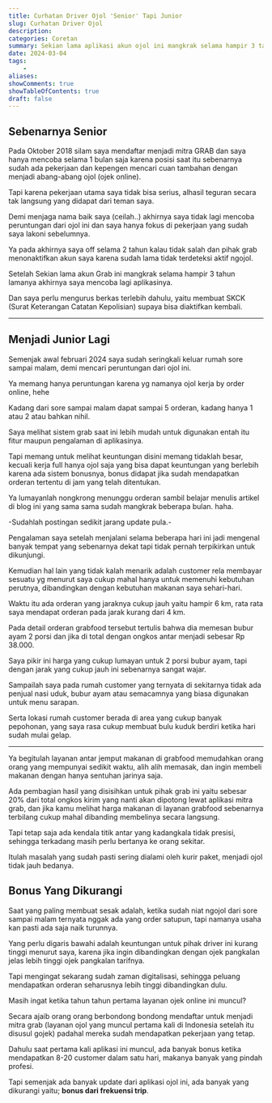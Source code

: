 ```yaml
---
title: Curhatan Driver Ojol 'Senior' Tapi Junior 
slug: Curhatan Driver Ojol
description: 
categories: Coretan
summary: Sekian lama aplikasi akun ojol ini mangkrak selama hampir 3 tahun lamanya dan hanya diaktifkan beberapa saat agar tidak di banned oleh pihak grab karena terlalu lama offline.
date: 2024-03-04
tags: 
    -
aliases: 
showComments: true
showTableOfContents: true
draft: false
---
```


## Sebenarnya Senior

Pada Oktober 2018 silam saya mendaftar menjadi mitra GRAB dan saya hanya mencoba selama 1 bulan saja karena posisi saat itu sebenarnya sudah ada pekerjaan dan kepengen mencari cuan tambahan dengan menjadi abang-abang ojol (ojek online).

Tapi karena pekerjaan utama saya tidak bisa serius, alhasil teguran secara tak langsung yang didapat dari teman saya.

Demi menjaga nama baik saya (ceilah..) akhirnya saya tidak lagi mencoba peruntungan dari ojol ini dan saya hanya fokus di pekerjaan yang sudah saya lakoni sebelumnya.

Ya pada akhirnya saya off selama 2 tahun kalau tidak salah dan pihak grab menonaktifkan akun saya karena sudah lama tidak terdeteksi aktif ngojol.

Setelah Sekian lama akun Grab ini mangkrak selama hampir 3 tahun lamanya akhirnya saya mencoba lagi aplikasinya.

Dan saya perlu mengurus berkas terlebih dahulu, yaitu membuat SKCK (Surat Keterangan Catatan Kepolisian) supaya bisa diaktifkan kembali.

***

## Menjadi Junior Lagi

Semenjak awal februari 2024 saya sudah seringkali keluar rumah sore sampai malam, demi mencari peruntungan dari ojol ini.

Ya memang hanya peruntungan karena yg namanya ojol kerja by order online, hehe

Kadang dari sore sampai malam dapat sampai 5 orderan, kadang hanya 1 atau 2 atau bahkan nihil.

Saya melihat sistem grab saat ini lebih mudah untuk digunakan entah itu fitur maupun pengalaman di aplikasinya.

Tapi memang untuk melihat keuntungan disini memang tidaklah besar, kecuali kerja full hanya ojol saja yang bisa dapat keuntungan yang berlebih karena ada sistem bonusnya, bonus didapat jika sudah mendapatkan orderan tertentu di jam yang telah ditentukan.

Ya lumayanlah nongkrong menunggu orderan sambil belajar menulis artikel di blog ini yang sama sama sudah mangkrak beberapa bulan. haha.

-Sudahlah postingan sedikit jarang update pula.-

Pengalaman saya setelah menjalani selama beberapa hari ini jadi mengenal banyak tempat yang sebenarnya dekat tapi tidak pernah terpikirkan untuk dikunjungi.

Kemudian hal lain yang tidak kalah menarik adalah customer rela membayar sesuatu yg menurut saya cukup mahal hanya untuk memenuhi kebutuhan perutnya, dibandingkan dengan kebutuhan makanan saya sehari-hari. 

Waktu itu ada orderan yang jaraknya cukup jauh yaitu hampir 6 km, rata rata saya mendapat orderan pada jarak kurang dari 4 km.

Pada detail orderan grabfood tersebut tertulis bahwa dia memesan bubur ayam 2 porsi dan jika di total dengan ongkos antar menjadi sebesar Rp 38.000.

Saya pikir ini harga yang cukup lumayan untuk 2 porsi bubur ayam, tapi dengan jarak yang cukup jauh ini sebenarnya sangat wajar.

Sampailah saya pada rumah customer yang ternyata di sekitarnya tidak ada penjual nasi uduk, bubur ayam atau semacamnya yang biasa digunakan untuk menu sarapan.

Serta lokasi rumah customer berada di area yang cukup banyak pepohonan, yang saya rasa cukup membuat bulu kuduk berdiri ketika hari sudah mulai gelap.

***
 
Ya begitulah layanan antar jemput makanan di grabfood memudahkan orang orang yang mempunyai sedikit waktu, alih alih memasak, dan ingin membeli makanan dengan hanya sentuhan jarinya saja.

Ada pembagian hasil yang disisihkan untuk pihak grab ini yaitu sebesar 20% dari total ongkos kirim yang nanti akan dipotong lewat aplikasi mitra grab, dan jika kamu melihat harga makanan di layanan grabfood sebenarnya terbilang cukup mahal dibanding membelinya secara langsung.

Tapi tetap saja ada kendala titik antar yang kadangkala tidak presisi, sehingga terkadang masih perlu bertanya ke orang sekitar.

Itulah masalah yang sudah pasti sering dialami oleh kurir paket, menjadi ojol tidak jauh bedanya.

## Bonus Yang Dikurangi

Saat yang paling membuat sesak adalah, ketika sudah niat ngojol dari sore sampai malam ternyata nggak ada yang order satupun, tapi namanya usaha kan pasti ada saja naik turunnya.

Yang perlu digaris bawahi adalah keuntungan untuk pihak driver ini kurang tinggi menurut saya, karena jika ingin dibandingkan dengan ojek pangkalan jelas lebih tinggi ojek pangkalan tarifnya.

Tapi mengingat sekarang sudah zaman digitalisasi, sehingga peluang mendapatkan orderan seharusnya lebih tinggi dibandingkan dulu.

Masih ingat ketika tahun tahun pertama layanan ojek online ini muncul? 

Secara ajaib orang orang berbondong bondong mendaftar untuk menjadi mitra grab (layanan ojol yang muncul pertama kali di Indonesia setelah itu disusul gojek) padahal mereka sudah mendapatkan pekerjaan yang tetap.

Dahulu saat pertama kali aplikasi ini muncul, ada banyak bonus ketika mendapatkan 8-20 customer dalam satu hari, makanya banyak yang pindah profesi.

Tapi semenjak ada banyak update dari aplikasi ojol ini, ada banyak yang dikurangi yaitu; **bonus dari frekuensi trip**.
